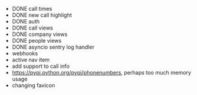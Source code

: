 * DONE call times
* DONE new call highlight
* DONE auth
* DONE call views
* DONE company views
* DONE people views
* DONE asyncio sentry log handler
* webhooks
* active nav item
* add support to call info
* https://pypi.python.org/pypi/phonenumbers, perhaps too much memory usage
* changing favicon
